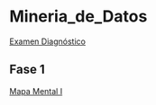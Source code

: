 # Mineria_de_Datos

[Examen Diagnóstico](https://github.com/LagosJA/Mineria_de_Datos/blob/main/Examen_1941592.pdf)
## Fase 1

[Mapa Mental I](https://github.com/LagosJA/Mineria_de_Datos/blob/main/MapaMental_1_1941592.pdf)

